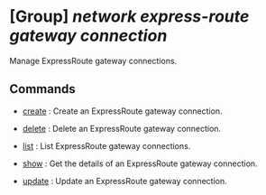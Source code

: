# [Group] _network express-route gateway connection_

Manage ExpressRoute gateway connections.

## Commands

- [create](/Commands/network/express-route/gateway/connection/_create.md)
: Create an ExpressRoute gateway connection.

- [delete](/Commands/network/express-route/gateway/connection/_delete.md)
: Delete an ExpressRoute gateway connection.

- [list](/Commands/network/express-route/gateway/connection/_list.md)
: List ExpressRoute gateway connections.

- [show](/Commands/network/express-route/gateway/connection/_show.md)
: Get the details of an ExpressRoute gateway connection.

- [update](/Commands/network/express-route/gateway/connection/_update.md)
: Update an ExpressRoute gateway connection.
